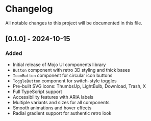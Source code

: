 # Changelog

All notable changes to this project will be documented in this file.

## [0.1.0] - 2024-10-15

### Added
- Initial release of Mojo UI components library
- `Button` component with retro 3D styling and thick bases
- `IconButton` component for circular icon buttons
- `ToggleButton` component for switch-style toggles
- Pre-built SVG icons: ThumbsUp, LightBulb, Download, Trash, X
- Full TypeScript support
- Accessibility features with ARIA labels
- Multiple variants and sizes for all components
- Smooth animations and hover effects
- Radial gradient support for authentic retro look

